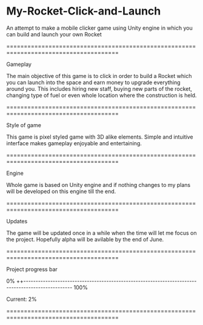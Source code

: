 # My-Rocket-Click-and-Launch

  An attempt to make a mobile clicker game using Unity engine in which you can build and launch your own Rocket

======================================================================================

  Gameplay

  The main objective of this game is to click in order to build a Rocket which you can launch into the space and
earn money to upgrade everything around you. This includes hiring new staff, buying new parts of the rocket,
changing type of fuel or even whole location where the construction is held.

======================================================================================

  Style of game

  This game is pixel styled game with 3D alike elements. Simple and intuitive interface makes gameplay enjoyable
and entertaining.

======================================================================================

  Engine

  Whole game is based on Unity engine and if nothing changes to my plans will be developed on this engine till
the end.

======================================================================================

  Updates

  The game will be updated once in a while when the time will let me focus on the project. Hopefully alpha 
will be avilable by the end of June.

======================================================================================

  Project progress bar

0% ++-------------------------------------------------------------------------------------------------- 100%

Current:  2%
    
======================================================================================
